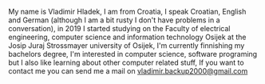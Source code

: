 My name is Vladimir Hladek,
I am from Croatia,
I speak Croatian, English and German (although I am a bit rusty I don't have problems in a conversation),
in 2019 I started studying on the Faculty of electrical engineering, computer science and information technology Osijek at the Josip Juraj Strossmayer university of Osijek,
I'm currently finnishing my bachelors degree,
I'm interested in computer science, software programing but I also like learning about other computer related stuff,
If you want to contact me you can send me a mail on vladimir.backup2000@gmail.com
